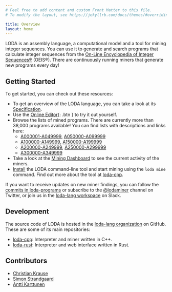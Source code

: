 ```yaml
---
# Feel free to add content and custom Front Matter to this file.
# To modify the layout, see https://jekyllrb.com/docs/themes/#overriding-theme-defaults

title: Overview
layout: home
---
```


LODA is an assembly language, a computational model and a tool for mining integer sequences. You can use it to generate and search programs that calculate integer sequences from the [On-Line Encyclopedia of Integer Sequences®](https://oeis.org/) (OEIS®). There are continuously running miners that generate new programs every day!

## Getting Started

To get started, you can check out these resources:

* To get an overview of the LODA language, you can take a look at its [Specification](spec). 
* Use the [Online Editor](edit/?oeis=45){: .btn } to try it out yourself.
* Browse the lists of mined programs. There are currently more than 38,000 programs available! You can find lists with descriptions and links here:
    * [A000001-A049999](list0), [A050000-A099999](list1)
    * [A100000-A149999](list2), [A150000-A199999](list3)
    * [A200000-A249999](list4), [A250000-A299999](list5)
    * [A300000-A349999](list6)
* Take a look at the [Mining Dashboard](http://dashboard.loda-lang.org/grafana) to see the current activity of the miners.
* [Install](install) the LODA command-line tool and start mining using the `loda mine` command. Find out more about the tool at [loda-cpp](https://github.com/loda-lang/loda-cpp).

If you want to receive updates on new miner findings, you can follow the [commits in loda-programs](https://github.com/loda-lang/loda-programs/commits/main) or subscribe to the [@lodaminer](https://twitter.com/lodaminer) channel on Twitter, or join us in the [loda-lang workspace](https://loda-lang.slack.com/) on Slack.

## Development

The source code of LODA is hosted in the [loda-lang organization](https://github.com/loda-lang) on GitHub. These are some of its main repositories:

* [loda-cpp](https://github.com/loda-lang/loda-cpp): Interpreter and miner written in C++.
* [loda-rust](https://github.com/loda-lang/loda-rust): Interpreter and web interface written in Rust.

## Contributors

* [Christian Krause](https://github.com/ckrause)
* [Simon Strandgaard](https://github.com/neoneye)
* [Antti Karttunen](https://github.com/karttu)
